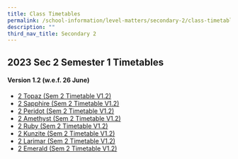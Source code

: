 ```yaml
---
title: Class Timetables
permalink: /school-information/level-matters/secondary-2/class-timetables/
description: ""
third_nav_title: Secondary 2
---
```

## 2023 Sec 2 Semester 1 Timetables

#### Version 1.2 (w.e.f. 26 June)

*  <a href="/files/Class%20Timetables/2023/Sem%202/V1_2/2023%20sem2%20s2t%20tt%20v1_2.pdf" target="_blank"> 2 Topaz (Sem 2 Timetable V1.2)</a>
*  <a href="/files/Class%20Timetables/2023/Sem%202/V1_2/2023%20sem2%20s2s%20tt%20v1_2.pdf" target="_blank"> 2 Sapphire (Sem 2 Timetable V1.2)</a>
*  <a href="/files/Class%20Timetables/2023/Sem%202/V1_2/2023%20sem2%20s2p%20tt%20v1_2.pdf" target="_blank"> 2 Peridot (Sem 2 Timetable V1.2)</a>
*  <a href="/files/Class%20Timetables/2023/Sem%202/V1_2/2023%20sem2%20s2a%20tt%20v1_2.pdf" target="_blank"> 2 Amethyst (Sem 2 Timetable V1.2)</a>
*  <a href="/files/Class%20Timetables/2023/Sem%202/V1_2/2023%20sem2%20s2r%20tt%20v1_2.pdf" target="_blank"> 2 Ruby (Sem 2 Timetable V1.2)</a>
*  <a href="/files/Class%20Timetables/2023/Sem%202/V1_2/2023%20sem2%20s2k%20tt%20v1_2.pdf" target="_blank"> 2 Kunzite (Sem 2 Timetable V1.2)</a>
*  <a href="/files/Class%20Timetables/2023/Sem%202/V1_2/2023%20sem2%20s2l%20tt%20v1_2.pdf" target="_blank"> 2 Larimar (Sem 2 Timetable V1.2)</a>
*  <a href="/files/Class%20Timetables/2023/Sem%202/V1_2/2023%20sem2%20s2e%20tt%20v1_2.pdf" target="_blank"> 2 Emerald (Sem 2 Timetable V1.2)</a>
